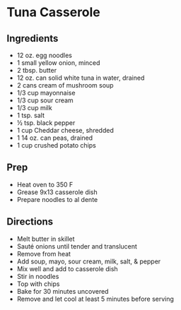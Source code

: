 # Tuna Casserole

## Ingredients

- 12 oz. egg noodles
- 1 small yellow onion, minced
- 2 tbsp. butter
- 12 oz. can solid white tuna in water, drained
- 2 cans cream of mushroom soup
- 1/3 cup mayonnaise
- 1/3 cup sour cream
- 1/3 cup milk
- 1 tsp. salt
- ½ tsp. black pepper
- 1 cup Cheddar cheese, shredded
- 1 14 oz. can peas, drained
- 1 cup crushed potato chips

## Prep

- Heat oven to 350 F
- Grease 9x13 casserole dish
- Prepare noodles to al dente

## Directions

- Melt butter in skillet
- Sauté onions until tender and translucent
- Remove from heat
- Add soup, mayo, sour cream, milk, salt, & pepper
- Mix well and add to casserole dish
- Stir in noodles
- Top with chips
- Bake for 30 minutes uncovered
- Remove and let cool at least 5 minutes before serving
